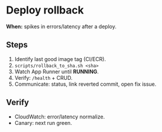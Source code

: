 # Deploy rollback
**When:** spikes in errors/latency after a deploy.

## Steps
1. Identify last good image tag (CI/ECR).
2. `scripts/rollback_to_sha.sh <sha>`
3. Watch App Runner until **RUNNING**.
4. Verify: `/health` + CRUD.
5. Communicate: status, link reverted commit, open fix issue.

## Verify
- CloudWatch: error/latency normalize.
- Canary: next run green.
